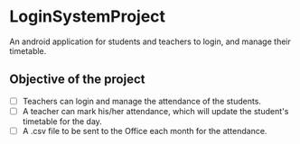 # LoginSystemProject

An android application for students and teachers to login, and manage their timetable.

## Objective of the project
- [ ] Teachers can login and manage the attendance of the students.
- [ ] A teacher can mark his/her attendance, which will update the student's timetable for the day.
- [ ] A .csv file to be sent to the Office each month for the attendance.
